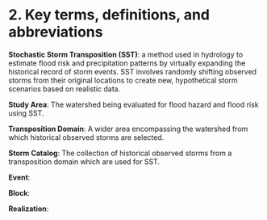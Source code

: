 # 2. Key terms, definitions, and abbreviations

**Stochastic Storm Transposition (SST)**: a method used in hydrology to
estimate flood risk and precipitation patterns by virtually expanding
the historical record of storm events. SST involves randomly shifting
observed storms from their original locations to create new, hypothetical
storm scenarios based on realistic data.

**Study Area**: The watershed being evaluated for flood hazard and
flood risk using SST.

**Transposition Domain**: A wider area encompassing the watershed from
which historical observed storms are selected.

**Storm Catalog**: The collection of historical observed storms from
a transposition domain which are used for SST.

**Event**:

**Block**:

**Realization**:
